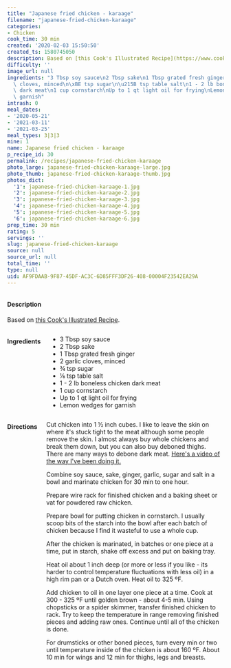```yaml
---
title: "Japanese fried chicken - karaage"
filename: "japanese-fried-chicken-karaage"
categories:
- Chicken
cook_time: 30 min
created: '2020-02-03 15:50:50'
created_ts: 1580745050
description: Based on [this Cook's Illustrated Recipe](https://www.cooksillustrated.com/recipes/11892-japanese-fried-chicken-thighs-karaage).
difficulty: ''
image_url: null
ingredients: "3 Tbsp soy sauce\n2 Tbsp sake\n1 Tbsp grated fresh ginger\n2 garlic\
  \ cloves, minced\n\xBE tsp sugar\n\u215B tsp table salt\n1 - 2 lb boneless chicken\
  \ dark meat\n1 cup cornstarch\nUp to 1 qt light oil for frying\nLemon wedges for\
  \ garnish"
intrash: 0
meal_dates:
- '2020-05-21'
- '2021-03-11'
- '2021-03-25'
meal_types: 3|3|3
mine: 1
name: Japanese fried chicken - karaage
p_recipe_id: 30
permalink: /recipes/japanese-fried-chicken-karaage
photo_large: japanese-fried-chicken-karaage-large.jpg
photo_thumb: japanese-fried-chicken-karaage-thumb.jpg
photos_dict:
  '1': japanese-fried-chicken-karaage-1.jpg
  '2': japanese-fried-chicken-karaage-2.jpg
  '3': japanese-fried-chicken-karaage-3.jpg
  '4': japanese-fried-chicken-karaage-4.jpg
  '5': japanese-fried-chicken-karaage-5.jpg
  '6': japanese-fried-chicken-karaage-6.jpg
prep_time: 30 min
rating: 5
servings: ''
slug: japanese-fried-chicken-karaage
source: null
source_url: null
total_time: ''
type: null
uid: AF9FDAAB-9F87-45DF-AC3C-6D85FFF3DF26-408-00004F23542EA29A
---
```

<div class="large-8 medium-7 columns" id="writeup">		<div id="description"><h4>Description</h4>
<div class="box box-description content"><p>Based on <a href="https://www.cooksillustrated.com/recipes/11892-japanese-fried-chicken-thighs-karaage">this Cook's Illustrated Recipe</a>.</p>
</div></div>	</div><!-- #writeup -->
</div><!-- #row-one -->
<div class="row" id="row-two">	<div class="medium-4 small-5 columns" id="ingredients"><h4>Ingredients</h4><div class="box box-ingredients content"><ul>
<li>3 Tbsp soy sauce</li>
<li>2 Tbsp sake</li>
<li>1 Tbsp grated fresh ginger</li>
<li>2 garlic cloves, minced</li>
<li>¾ tsp sugar</li>
<li>⅛ tsp table salt</li>
<li>1 - 2 lb boneless chicken dark meat</li>
<li>1 cup cornstarch</li>
<li>Up to 1 qt light oil for frying</li>
<li>Lemon wedges for garnish</li>
</ul>
</div>	</div>	<div class="medium-6 small-7 columns" id="directions"><h4>Directions</h4><div class="box box-directions content"><p>Cut chicken into 1 ½ inch cubes. I like to leave the skin on where it's stuck tight to the meat although some people remove the skin. I almost always buy whole chickens and break them down, but you can also buy deboned thighs. There are many ways to debone dark meat. <a href="https://youtu.be/3xYzS8NsZ-Y">Here's a video of the way I've been doing it.</a></p>
<p>Combine soy sauce, sake, ginger, garlic, sugar and salt in a bowl and marinate chicken for 30 min to one hour.</p>
<p>Prepare wire rack for finished chicken and a baking sheet or vat for powdered raw chicken.</p>
<p>Prepare bowl for putting chicken in cornstarch. I usually scoop bits of the starch into the bowl after each batch of chicken because I find it wasteful to use a whole cup.</p>
<p>After the chicken is marinated, in batches or one piece at a time, put in starch, shake off excess and put on baking tray.</p>
<p>Heat oil about 1 inch deep (or more or less if you like - its harder to control temperature fluctuations with less oil) in a high rim pan or a Dutch oven. Heat oil to 325 ºF.</p>
<p>Add chicken to oil in one layer one piece at a time. Cook at 300 - 325 ºF until golden brown - about 4-5 min. Using chopsticks or a spider skimmer, transfer finished chicken to rack. Try to keep the temperature in range removing finished pieces and adding raw ones. Continue until all of the chicken is done.</p>
<p>For drumsticks or other boned pieces, turn every min or two until temperature inside of the chicken is about 160 ºF. About 10 min for wings and 12 min for thighs, legs and breasts.</p>
</div>	</div>